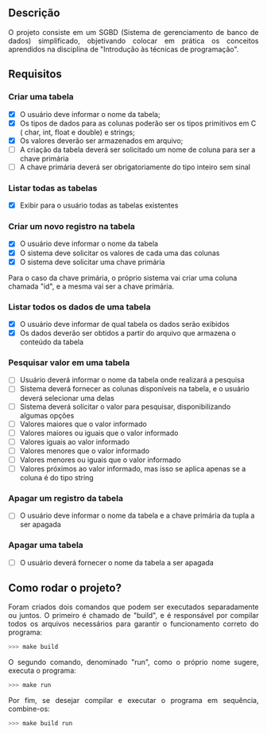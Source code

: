 ## Descrição

<p style="text-align: justify;">
O projeto consiste em um SGBD (Sistema de gerenciamento de banco de dados) simplificado, objetivando colocar em prática os conceitos aprendidos na disciplina de "Introdução às técnicas de programação".
</p>

## Requisitos

### Criar uma tabela

- [x] O usuário deve informar o nome da tabela;
- [x] Os tipos de dados para as colunas poderão ser os tipos primitivos em C ( char, int, float e double) e strings;
- [x] Os valores deverão ser armazenados em arquivo;
- [ ] A criação da tabela deverá ser solicitado um nome de coluna para ser a chave primária
- [ ] A chave primária deverá ser obrigatoriamente do tipo inteiro sem sinal

### Listar todas as tabelas

- [x] Exibir para o usuário todas as tabelas existentes

### Criar um novo registro na tabela

- [x] O usuário deve informar o nome da tabela
- [x] O sistema deve solicitar os valores de cada uma das colunas
- [x] O sistema deve solicitar uma chave primária

Para o caso da chave primária, o próprio sistema vai criar uma coluna chamada "id", e a mesma vai ser a chave primária.

### Listar todos os dados de uma tabela

- [x] O usuário deve informar de qual tabela os dados serão exibidos
- [x] Os dados deverão ser obtidos a partir do arquivo que armazena o conteúdo da tabela

### Pesquisar valor em uma tabela

- [ ] Usuário deverá informar o nome da tabela onde realizará a pesquisa
- [ ] Sistema deverá fornecer as colunas disponíveis na tabela, e o usuário deverá selecionar uma delas
- [ ] Sistema deverá solicitar o valor para pesquisar, disponibilizando algumas opções
- [ ] Valores maiores que o valor informado
- [ ] Valores maiores ou iguais que o valor informado
- [ ] Valores iguais ao valor informado
- [ ] Valores menores que o valor informado
- [ ] Valores menores ou iguais que o valor informado
- [ ] Valores próximos ao valor informado, mas isso se aplica apenas se a coluna é do tipo string

### Apagar um registro da tabela

- [ ] O usuário deve informar o nome da tabela e a chave primária da tupla a ser apagada

### Apagar uma tabela

- [ ] O usuário deverá fornecer o nome da tabela a ser apagada

## Como rodar o projeto?

<p style="text-align: justify;">
Foram criados dois comandos que podem ser executados separadamente ou juntos. O primeiro é chamado de "build", e é responsável por compilar todos os arquivos necessários para garantir o funcionamento correto do programa:
<p>

```bash
>>> make build
```

<p style="text-align: justify;">
O segundo comando, denominado "run", como o próprio nome sugere, executa o programa:
<p>

```bash
>>> make run
```

<p style="text-align: justify;">
Por fim, se desejar compilar e executar o programa em sequência, combine-os:
<p>

```bash
>>> make build run
```

